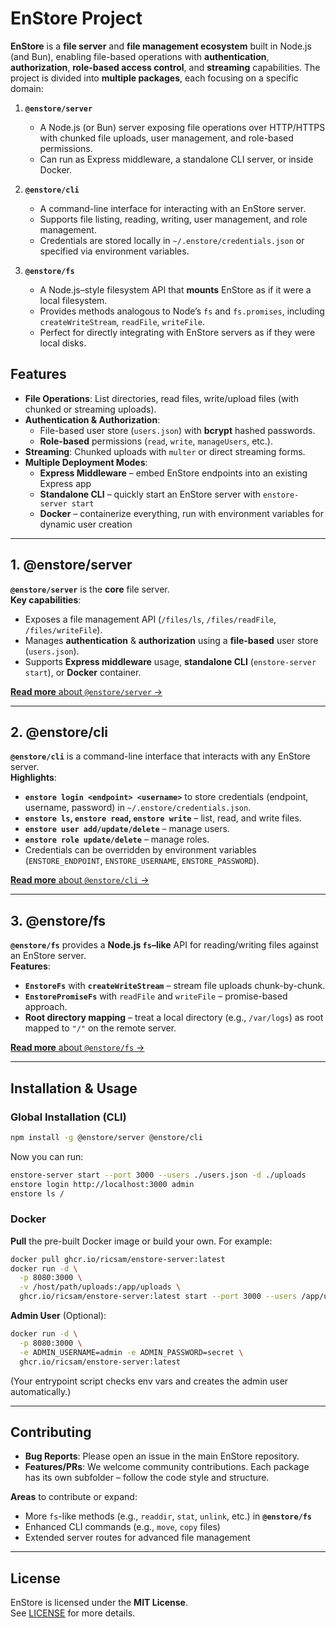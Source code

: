 # EnStore Project

**EnStore** is a **file server** and **file management ecosystem** built in Node.js (and Bun), enabling file-based operations with **authentication**, **authorization**, **role-based access control**, and **streaming** capabilities. The project is divided into **multiple packages**, each focusing on a specific domain:

1. **`@enstore/server`**

   - A Node.js (or Bun) server exposing file operations over HTTP/HTTPS with chunked file uploads, user management, and role-based permissions.
   - Can run as Express middleware, a standalone CLI server, or inside Docker.

2. **`@enstore/cli`**

   - A command-line interface for interacting with an EnStore server.
   - Supports file listing, reading, writing, user management, and role management.
   - Credentials are stored locally in `~/.enstore/credentials.json` or specified via environment variables.

3. **`@enstore/fs`**
   - A Node.js–style filesystem API that **mounts** EnStore as if it were a local filesystem.
   - Provides methods analogous to Node’s `fs` and `fs.promises`, including `createWriteStream`, `readFile`, `writeFile`.
   - Perfect for directly integrating with EnStore servers as if they were local disks.

## Features

- **File Operations**: List directories, read files, write/upload files (with chunked or streaming uploads).
- **Authentication & Authorization**:
  - File-based user store (`users.json`) with **bcrypt** hashed passwords.
  - **Role-based** permissions (`read`, `write`, `manageUsers`, etc.).
- **Streaming**: Chunked uploads with `multer` or direct streaming forms.
- **Multiple Deployment Modes**:
  - **Express Middleware** – embed EnStore endpoints into an existing Express app
  - **Standalone CLI** – quickly start an EnStore server with `enstore-server start`
  - **Docker** – containerize everything, run with environment variables for dynamic user creation

---

## 1. @enstore/server

**`@enstore/server`** is the **core** file server.  
**Key capabilities**:

- Exposes a file management API (`/files/ls`, `/files/readFile`, `/files/writeFile`).
- Manages **authentication** & **authorization** using a **file-based** user store (`users.json`).
- Supports **Express middleware** usage, **standalone CLI** (`enstore-server start`), or **Docker** container.

[**Read more** about `@enstore/server` →](./server/README.md)

---

## 2. @enstore/cli

**`@enstore/cli`** is a command-line interface that interacts with any EnStore server.  
**Highlights**:

- **`enstore login <endpoint> <username>`** to store credentials (endpoint, username, password) in `~/.enstore/credentials.json`.
- **`enstore ls`, `enstore read`, `enstore write`** – list, read, and write files.
- **`enstore user add/update/delete`** – manage users.
- **`enstore role update/delete`** – manage roles.
- Credentials can be overridden by environment variables (`ENSTORE_ENDPOINT`, `ENSTORE_USERNAME`, `ENSTORE_PASSWORD`).

[**Read more** about `@enstore/cli` →](./cli/README.md)

---

## 3. @enstore/fs

**`@enstore/fs`** provides a **Node.js `fs`–like** API for reading/writing files against an EnStore server.  
**Features**:

- **`EnstoreFs`** with **`createWriteStream`** – stream file uploads chunk-by-chunk.
- **`EnstorePromiseFs`** with `readFile` and `writeFile` – promise-based approach.
- **Root directory mapping** – treat a local directory (e.g., `/var/logs`) as root mapped to `"/"` on the remote server.

[**Read more** about `@enstore/fs` →](./fs/README.md)

---

## Installation & Usage

### Global Installation (CLI)

```bash
npm install -g @enstore/server @enstore/cli
```

Now you can run:

```bash
enstore-server start --port 3000 --users ./users.json -d ./uploads
enstore login http://localhost:3000 admin
enstore ls /
```

### Docker

**Pull** the pre-built Docker image or build your own. For example:

```bash
docker pull ghcr.io/ricsam/enstore-server:latest
docker run -d \
  -p 8080:3000 \
  -v /host/path/uploads:/app/uploads \
  ghcr.io/ricsam/enstore-server:latest start --port 3000 --users /app/users.json --uploads-dir /app/uploads
```

**Admin User** (Optional):

```bash
docker run -d \
  -p 8080:3000 \
  -e ADMIN_USERNAME=admin -e ADMIN_PASSWORD=secret \
  ghcr.io/ricsam/enstore-server:latest
```

(Your entrypoint script checks env vars and creates the admin user automatically.)

---

## Contributing

- **Bug Reports**: Please open an issue in the main EnStore repository.
- **Features/PRs**: We welcome community contributions. Each package has its own subfolder – follow the code style and structure.

**Areas** to contribute or expand:

- More `fs`-like methods (e.g., `readdir`, `stat`, `unlink`, etc.) in **`@enstore/fs`**
- Enhanced CLI commands (e.g., `move`, `copy` files)
- Extended server routes for advanced file management

---

## License

EnStore is licensed under the **MIT License**.  
See [LICENSE](./LICENSE) for more details.

